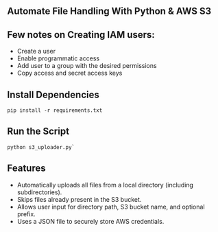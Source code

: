 ## Automate File Handling With Python & AWS S3

## Few notes on Creating IAM users:
* Create a user
* Enable programmatic access
* Add user to a group with the desired permissions
* Copy access and secret access keys

## Install Dependencies
    pip install -r requirements.txt

## Run the Script
    python s3_uploader.py`

## Features
- Automatically uploads all files from a local directory (including subdirectories).
- Skips files already present in the S3 bucket.
- Allows user input for directory path, S3 bucket name, and optional prefix.
- Uses a JSON file to securely store AWS credentials.